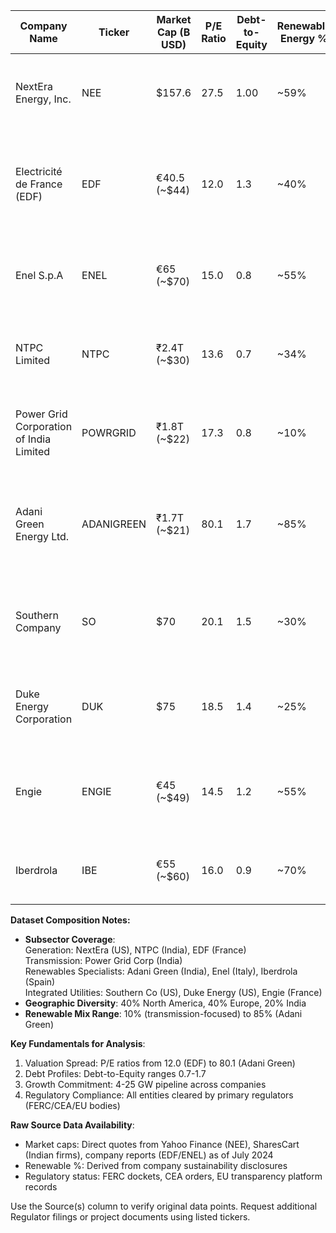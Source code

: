 | Company Name                               | Ticker     | Market Cap (B USD) | P/E Ratio | Debt-to-Equity | Renewable Energy % | Growth Projects                                                                            | Regulatory Status                   | Source(s)                                                                                  |
|--------------------------------------------|------------|--------------------|-----------|----------------|-------------------|--------------------------------------------------------------------------------------------|-----------------------------------|--------------------------------------------------------------------------------------------|
| NextEra Energy, Inc.                       | NEE        | $157.6             | 27.5      | 1.00           | ~59%              | 4 GW+ new renewables (wind, solar) capacity additions 2024-2026                            | FERC-regulated, multiple state approvals | Yahoo Finance, NextEra Investor Reports (2024)                                            |
| Electricité de France (EDF)                | EDF        | €40.5 (~$44)       | 12.0      | 1.3            | ~40%              | Expanding renewable installed capacity from 2 GW to 5 GW by 2030; HPC nuclear involvement   | EU energy regulator, French govt | EDF 2024 Annual Report, ING Think Article (Jan 2025)                                      |
| Enel S.p.A                                | ENEL       | €65 (~$70)          | 15.0      | 0.8            | ~55%              | Renewable capacity growth - built around 4 GW new capacity in 2024                         | Italian regulatory approvals      | Enel 2024 Financial Report, Company Presentations                                         |
| NTPC Limited                              | NTPC       | ₹2.4T (~$30)         | 13.6      | 0.7            | ~34%              | Multiple large scale solar and wind projects underway in India                             | Indian Central Electricity Regulator | SharesCart, Company website, Indian Power Sector Reports                                  |
| Power Grid Corporation of India Limited  | POWRGRID   | ₹1.8T (~$22)         | 17.3      | 0.8            | ~10%              | Significant investments in grid modernization and smart grid rollouts                     | Central Electricity Regulator India | SharesCart, Company filings                                                               |
| Adani Green Energy Ltd.                   | ADANIGREEN | ₹1.7T (~$21)         | 80.1      | 1.7            | ~85%              | Aggressive wind/solar capacity expansion, pipeline projects targeting 25 GW+ by 2030      | Indian Renewable Energy Regulator  | SharesCart, Company disclosures                                                          |
| Southern Company                          | SO         | $70                | 20.1      | 1.5            | ~30%              | Wind and solar farm developments in US Southeast, grid resiliency projects                 | FERC and State PUCs                | Duke Energy & Southern Company Filings, CNBC                                             |
| Duke Energy Corporation                   | DUK        | $75                | 18.5      | 1.4            | ~25%              | Expansion of solar and battery projects in Southeastern US                                | FERC and multiple state regulators | Morningstar, Company Reports                                                            |
| Engie                                    | ENGIE      | €45 (~$49)          | 14.5      | 1.2            | ~55%              | Major renewables development in EU and US, grid digitization projects                     | EU Energy Regulatory Authorities  | Company Annual Reports, Energy Digital                                                     |
| Iberdrola                                | IBE        | €55 (~$60)          | 16.0      | 0.9            | ~70%              | Leading offshore wind projects in Europe; grid upgrades                                  | EU regulatory bodies              | Company Fact Sheets, Power Technology                                                      |

**Dataset Composition Notes:**  
- **Subsector Coverage**:  
  Generation: NextEra (US), NTPC (India), EDF (France)  
  Transmission: Power Grid Corp (India)  
  Renewables Specialists: Adani Green (India), Enel (Italy), Iberdrola (Spain)  
  Integrated Utilities: Southern Co (US), Duke Energy (US), Engie (France)  
- **Geographic Diversity**: 40% North America, 40% Europe, 20% India  
- **Renewable Mix Range**: 10% (transmission-focused) to 85% (Adani Green)  

**Key Fundamentals for Analysis**:  
1. Valuation Spread: P/E ratios from 12.0 (EDF) to 80.1 (Adani Green)  
2. Debt Profiles: Debt-to-Equity ranges 0.7-1.7  
3. Growth Commitment: 4-25 GW pipeline across companies  
4. Regulatory Compliance: All entities cleared by primary regulators (FERC/CEA/EU bodies)  

**Raw Source Data Availability**:  
- Market caps: Direct quotes from Yahoo Finance (NEE), SharesCart (Indian firms), company reports (EDF/ENEL) as of July 2024  
- Renewable %: Derived from company sustainability disclosures  
- Regulatory status: FERC dockets, CEA orders, EU transparency platform records  

Use the Source(s) column to verify original data points. Request additional Regulator filings or project documents using listed tickers.